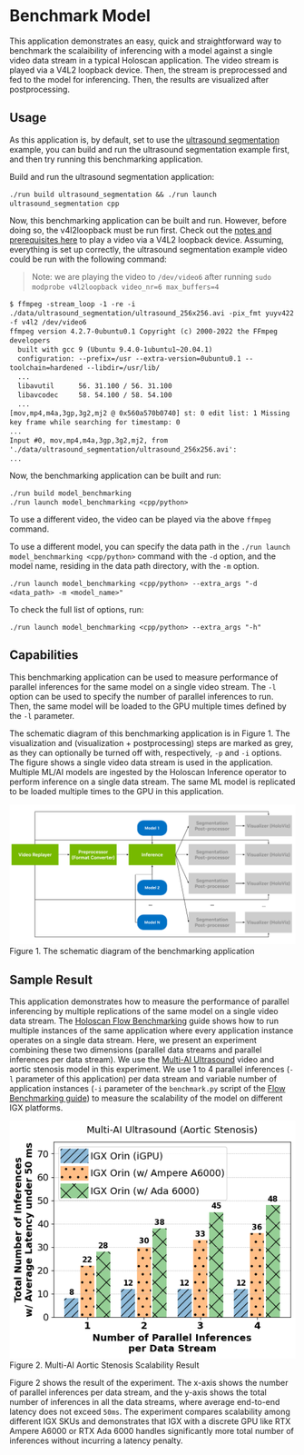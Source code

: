 # Benchmark Model

This application demonstrates an easy, quick and straightforward way to benchmark the scalaibility of
inferencing with a model against a single video data stream in a typical Holoscan application. The
video stream is played via a V4L2 loopback device. Then, the stream is preprocessed and fed to the
model for inferencing. Then, the results are visualized after postprocessing.

## Usage

As this application is, by default, set to use the 
[ultrasound segmentation](../ultrasound_segmentation/) example, you can build and run the ultrasound
segmentation example first, and then try running this benchmarking application.

Build and run the ultrasound segmentation application:
```
./run build ultrasound_segmentation && ./run launch ultrasound_segmentation cpp
```

Now, this benchmarking application can be built and run. However, before doing so, the v4l2loopback
must be run first. Check out the [notes and prerequisites
here](https://github.com/nvidia-holoscan/holoscan-sdk/tree/main/examples/v4l2_camera) to play a
video via a V4L2 loopback device. Assuming, everything is set up correctly, the ultrasound
segmentation example video could be run with the following command:

> Note: we are playing the video to `/dev/video6` after running `sudo modprobe v4l2loopback video_nr=6 max_buffers=4`
```
$ ffmpeg -stream_loop -1 -re -i ./data/ultrasound_segmentation/ultrasound_256x256.avi -pix_fmt yuyv422 -f v4l2 /dev/video6
ffmpeg version 4.2.7-0ubuntu0.1 Copyright (c) 2000-2022 the FFmpeg developers
  built with gcc 9 (Ubuntu 9.4.0-1ubuntu1~20.04.1)
  configuration: --prefix=/usr --extra-version=0ubuntu0.1 --toolchain=hardened --libdir=/usr/lib/
  ...
  libavutil      56. 31.100 / 56. 31.100
  libavcodec     58. 54.100 / 58. 54.100
  ...
[mov,mp4,m4a,3gp,3g2,mj2 @ 0x560a570b0740] st: 0 edit list: 1 Missing key frame while searching for timestamp: 0
...
Input #0, mov,mp4,m4a,3gp,3g2,mj2, from './data/ultrasound_segmentation/ultrasound_256x256.avi':
...
```

Now, the benchmarking application can be built and run:
```
./run build model_benchmarking
./run launch model_benchmarking <cpp/python>
```

To use a different video, the video can be played via the above `ffmpeg` command.

To use a different model, you can specify the data path in the 
`./run launch model_benchmarking <cpp/python>` command with the `-d` option, and the model name,
residing in the data path directory, with the `-m` option.

```
./run launch model_benchmarking <cpp/python> --extra_args "-d <data_path> -m <model_name>"
```

To check the full list of options, run:
```
./run launch model_benchmarking <cpp/python> --extra_args "-h"
```

## Capabilities
This benchmarking application can be used to measure performance of parallel inferences for the same
model on a single video stream. The `-l` option can be used to specify the number of parallel
inferences to run. Then, the same model will be loaded to the GPU multiple times defined by the `-l`
parameter. 

The schematic diagram of this benchmarking application is in Figure 1. The visualization and
(visualization + postprocessing) steps are marked as grey, as they can optionally be turned off
with, respectively, `-p` and `-i` options. The figure shows a single video data stream is used in
the application. Multiple ML/AI models are ingested by the Holoscan Inference operator to perform
inference on a single data stream. The same ML model is replicated to be loaded multiple times to
the GPU in this application.

![Benchmark Model](./model_benchmarking.png)
Figure 1. The schematic diagram of the benchmarking application

## Sample Result
This application demonstrates how to measure the performance of parallel inferencing by multiple
replications of the same model on a single video data stream. The [Holoscan Flow
Benchmarking](../tutorial/holoscan_flow_benchmarking/) guide shows how to run multiple instances of
the same application where every application instance operates on a single data stream. 
Here, we present an experiment
combining these two dimensions (parallel data streams and parallel inferences per data stream). We
use the [Multi-AI Ultrasound](../multiai_ultrasound/) video and aortic stenosis model in this
experiment. We use 1 to 4 parallel inferences (`-l` parameter of this application) per data stream 
and variable number of application instances (`-i` parameter of the `benchmark.py` script of the
[Flow Benchmarking guide](../tutorial/holoscan_flow_benchmarking/)) to measure the scalability of
the model on different IGX platforms.

![Multi-AI Aortic Stenosis Scalability](./multiai_igx.png)
Figure 2. Multi-AI Aortic Stenosis Scalability Result

Figure 2 shows the result of the experiment. The x-axis shows the number of parallel inferences per
data stream, and the y-axis shows the total number of inferences in all the data streams,
where average end-to-end latency does not exceed `50ms`. The experiment compares scalability among
different IGX SKUs and demonstrates that IGX with a discrete GPU like RTX
Ampere A6000 or RTX Ada 6000 handles significantly more total number of inferences without incurring a
latency penalty.
